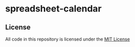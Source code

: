 # spreadsheet-calendar



## License

All code in this repository is licensed under the [MIT License](https://github.com/masaccio/numbers-calendar/blob/master/LICENSE)
